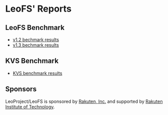 # LeoFS' Reports
## LeoFS Benchmark

* [v1.2 bechmark results](https://github.com/leo-project/notes/tree/master/leofs/benchmark/leofs/1.2)
* [v1.3 bechmark results](https://github.com/leo-project/notes/tree/master/leofs/benchmark/leofs/1.3)

## KVS Benchmark

* [KVS benchmark results](https://github.com/leo-project/notes/tree/master/kvs/benchmark)

## Sponsors

LeoProject/LeoFS is sponsored by [Rakuten, Inc.](http://global.rakuten.com/corp/) and supported by [Rakuten Institute of Technology](http://rit.rakuten.co.jp/).
